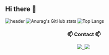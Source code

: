 ## Hi there 👋

<!--
**oioioi52/oioioi52** is a ✨ _special_ ✨ repository because its `README.md` (this file) appears on your GitHub profile.

Here are some ideas to get you started:

- 🔭 I’m currently working on ...
- 🌱 I’m currently learning ...
- 👯 I’m looking to collaborate on ...
- 🤔 I’m looking for help with ...
- 💬 Ask me about ...
- 📫 How to reach me: ...
- 😄 Pronouns: ...
- ⚡ Fun fact: ...
-->
![header](https://capsule-render.vercel.app/api?type=waving&color=0:ffc1cc,100:ffabb9&height=300&section=header&text=Hello%20World🤗&fontSize=60)
![Anurag's GitHub stats](https://github-readme-stats.vercel.app/api?username=oioioi52&show_icons=true&theme=radical)
![Top Langs](https://github-readme-stats.vercel.app/api/top-langs/?username=oioioi52&layout=compact)
<h3 align="center">📫 Contact 📫</h3>
<div align="center">
  <a href="https://www.instagram.com/1oa.ding/">
    <img src="https://img.shields.io/badge/@1oa.ding-E4405F.svg?style=flat-square&logo=instagram&logoColor=ffffff"/>&nbsp
  </a>
  <img src="https://img.shields.io/badge/seoyoung7553@gmail.com-EA4335.svg?style=flat-square&logo=gmail&logoColor=ffffff"/>&nbsp
  </a>
</div>


